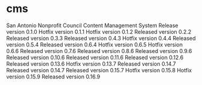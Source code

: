 cms
===

San Antonio Nonprofit Council Content Management System
Release version 0.1.0
Hotfix version 0.1.1
Hotfix version 0.1.2
Released version 0.2.2
Released version 0.3.3
Released version 0.4.3
Hotfix version 0.4.4
Released version 0.5.4
Released version 0.6.4
Hotfix version 0.6.5
Hotfix version 0.6.6
Released version 0.7.6
Released version 0.8.6
Released version 0.9.6
Released version 0.10.6
Released version 0.11.6
Released version 0.12.6
Released version 0.13.6
Hotfix version 0.13.7
Released version 0.14.7
Released version 0.14.7
Released version 0.15.7
Hotfix version 0.15.8
Hotfix version 0.15.9
Released version 0.16.9
